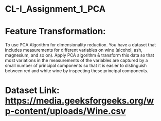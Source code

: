 # CL-I_Assignment_1_PCA
# Feature Transformation:
To use PCA Algorithm for dimensionality reduction.
You have a dataset that includes measurements for different variables on wine
(alcohol, ash, magnesium, and so on). Apply PCA algorithm & transform this data
so that most variations in the measurements of the variables are captured by a small
number of principal components so that it is easier to distinguish between red and
white wine by inspecting these principal components.

# Dataset Link: https://media.geeksforgeeks.org/wp-content/uploads/Wine.csv
